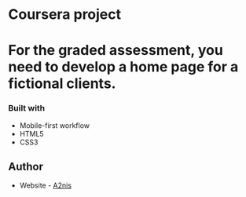 # Coursera project

# For the graded assessment, you need to develop a home page for a fictional clients.

### Built with

- Mobile-first workflow
- HTML5
- CSS3

## Author

- Website - [A2nis](https://www.adonisfr.com)
